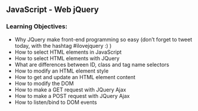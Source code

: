 ## JavaScript - Web jQuery

### Learning Objectives:

- Why JQuery make front-end programming so easy (don’t forget to tweet today, with the hashtag #ilovejquery :) )
- How to select HTML elements in JavaScript
- How to select HTML elements with JQuery
- What are differences between ID, class and tag name selectors
- How to modify an HTML element style
- How to get and update an HTML element content
- How to modify the DOM
- How to make a GET request with JQuery Ajax
- How to make a POST request with JQuery Ajax
- How to listen/bind to DOM events